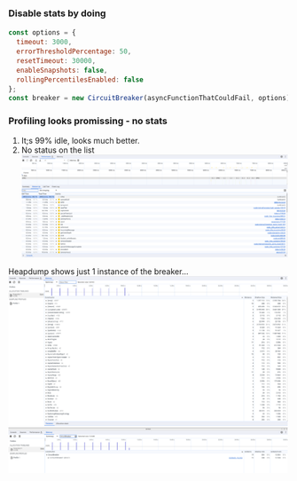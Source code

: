 ### Disable stats by doing
```js
const options = {
  timeout: 3000,
  errorThresholdPercentage: 50,
  resetTimeout: 30000,
  enableSnapshots: false,
  rollingPercentilesEnabled: false
};
const breaker = new CircuitBreaker(asyncFunctionThatCouldFail, options);
```

### Profiling looks promissing - no stats

1. It;s 99% idle, looks much better.
2. No status on the list
<img src="disable-stats.png"></img>

Heapdump shows just 1 instance of the breaker...
<img src="heapdump_1.png"></img>
<img src="heapdump_2.png"></img>